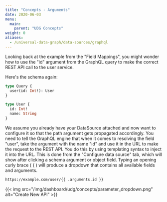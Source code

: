 ```yaml
---
title: "Concepts - Arguments"
date: 2020-06-03
menu:
  main:
    parent: "UDG Concepts"
weight: 0
aliases:
  - /universal-data-graph/data-sources/graphql
---
```


Looking back at the example from the "Field Mappings", you might wonder how to use the "id" argument from the GraphQL query to make the correct REST API call to the user service.

Here's the schema again:

```graphql
type Query {
  user(id: Int!): User
}

type User {
  id: Int!
  name: String
}
```

We assume you already have your DataSource attached and now want to configure it so that the path argument gets propagated accordingly.
You need to tell the GraphQL engine that when it comes to resolving the field "user", take the argument with the name "id" and use it in the URL to make the request to the REST API.
You do this by using templating syntax to inject it into the URL.
This is done from the "Configure data source" tab, which will show after clicking a schema argument or object field.
Typing an opening curly brace ( { ) will produce a dropdown that contains all available fields and arguments.

```html
https://example.com/user/{{ .arguments.id }}
```

{{< img src="/img/dashboard/udg/concepts/parameter_dropdown.png" alt="Create New API" >}}
